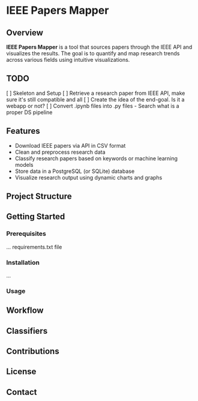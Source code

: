 # IEEE Papers Mapper

## Overview

**IEEE Papers Mapper** is a tool that sources papers through the IEEE API and visualizes the results. The goal is to quantify and map research trends across various fields using intuitive visualizations.

## TODO

[ ] Skeleton and Setup
[ ] Retrieve a research paper from IEEE API, make sure it's still compatible and all
[ ] Create the idea of the end-goal. Is it a webapp or not?
[ ] Convert .ipynb files into .py files - Search what is a proper DS pipeline

## Features

- Download IEEE papers via API in CSV format
- Clean and preprocess research data
- Classify research papers based on keywords or machine learning models
- Store data in a PostgreSQL (or SQLite) database
- Visualize research output using dynamic charts and graphs

## Project Structure


## Getting Started

### Prerequisites

... requirements.txt file

### Installation

...

### Usage

## Workflow

## Classifiers

## Contributions

## License

## Contact

